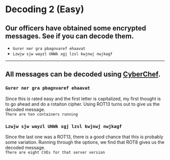 # Decoding 2 (Easy)
## Our officers have obtained some encrypted messages. See if you can decode them.
- `Gurer ner gra pbagnvaref ehaavat`
- `Lzwjw sjw wayzl UNWk xgj lzsl kwjnwj nwjkagf`

---

## All messages can be decoded using [CyberChef](https://gchq.github.io/CyberChef/).

### `Gurer ner gra pbagnvaref ehaavat`
Since this is rated easy and the first letter is capitalized, my first thought is to go ahead and do a rotaiton cipher. Using ROT13 turns out to give us the decoded message. <br>
`There are ten containers running`

### `Lzwjw sjw wayzl UNWk xgj lzsl kwjnwj nwjkagf`
Since the last one was a ROT13, there is a good chance that this is probably some variation. Running through the options, we find that ROT8 gives us the decoded message. <br>
`There are eight CVEs for that server version`
